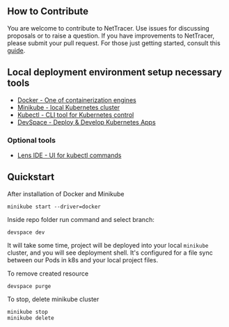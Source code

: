## How to Contribute

You are welcome to contribute to NetTracer. Use issues for discussing proposals or to raise a question. If you have improvements to NetTracer, please submit your pull request. For those just getting started, consult this [guide](https://help.github.com/articles/creating-a-pull-request-from-a-fork/).

## Local deployment environment setup necessary tools
* [Docker - One of containerization engines](https://docs.docker.com/engine/install/)
* [Minikube - local Kubernetes cluster](https://minikube.sigs.k8s.io/docs/start)
* [Kubectl - CLI tool for Kubernetes control](https://docs.docker.com/engine/install/)
* [DevSpace - Deploy & Develop Kubernetes Apps](https://devspace.sh/cli/docs/getting-started/installation/)
### Optional tools
* [Lens IDE - UI for kubectl commands](https://k8slens.dev)
## Quickstart

After installation of Docker and Minikube

```
minikube start --driver=docker
```

Inside repo folder run command and select branch:

```
devspace dev
```
It will take some time, project will be deployed into your local `minikube` cluster, and you will see deployment shell.
It's configured for a file sync between our Pods in k8s and your local project files.

To remove created resource
```
devspace purge
```
To stop, delete minikube cluster
```
minikube stop
minikube delete
```